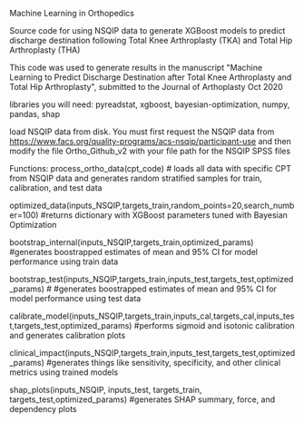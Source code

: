 Machine Learning in Orthopedics

Source code for using NSQIP data to generate XGBoost models to predict discharge destination following Total Knee Arthroplasty (TKA) and Total Hip Arthroplasty (THA)

This code was used to generate results in the manuscript "Machine Learning to Predict Discharge Destination after Total Knee Arthroplasty and Total Hip Arthroplasty", submitted to the Journal of Arthoplasty Oct 2020

libraries you will need: pyreadstat, xgboost, bayesian-optimization, numpy, pandas, shap


load NSQIP data from disk. You must first request the NSQIP data from https://www.facs.org/quality-programs/acs-nsqip/participant-use and then modify the file Ortho_Github_v2 with your file path for the NSQIP SPSS files

Functions:
process_ortho_data(cpt_code) # loads all data with specific CPT from NSQIP data and generates random stratified samples for train, calibration, and test data

optimized_data(inputs_NSQIP,targets_train,random_points=20,search_number=100) #returns dictionary with XGBoost parameters tuned with Bayesian Optimization

bootstrap_internal(inputs_NSQIP,targets_train,optimized_params) #generates boostrapped estimates of mean and 95% CI for model performance using train data

bootstrap_test(inputs_NSQIP,targets_train,inputs_test,targets_test,optimized_params) # #generates boostrapped estimates of mean and 95% CI for model performance using test data

calibrate_model(inputs_NSQIP,targets_train,inputs_cal,targets_cal,inputs_test,targets_test,optimized_params) #performs sigmoid and isotonic calibration and generates calibration plots

clinical_impact(inputs_NSQIP,targets_train,inputs_test,targets_test,optimized_params) #generates things like sensitivity, specificity, and other clinical metrics using trained models

shap_plots(inputs_NSQIP, inputs_test, targets_train, targets_test,optimized_params) #generates SHAP summary, force, and dependency plots

